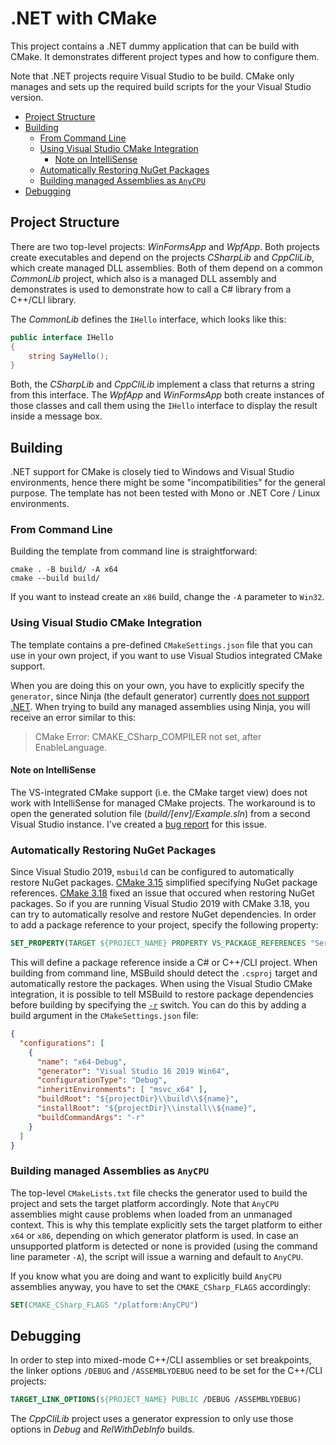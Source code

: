 # .NET with CMake

This project contains a .NET dummy application that can be build with CMake. It demonstrates different project types and how to configure them.

Note that .NET projects require Visual Studio to be build. CMake only manages and sets up the required build scripts for the your Visual Studio version.

- [Project Structure](#project-structure)
- [Building](#building)
    - [From Command Line](#from-command-line)
    - [Using Visual Studio CMake Integration](#using-visual-studio-cmake-integration)
        - [Note on IntelliSense](#note-on-intellisense)
    - [Automatically Restoring NuGet Packages](#automatically-restoring-nuget-packages)
    - [Building managed Assemblies as `AnyCPU`](#building-managed-assemblies-as-anycpu)
- [Debugging](#debugging)

## Project Structure

There are two top-level projects: *WinFormsApp* and *WpfApp*. Both projects create executables and depend on the projects *CSharpLib* and *CppCliLib*, which create managed DLL assemblies. Both of them depend on a common *CommonLib* project, which also is a managed DLL assembly and demonstrates is used to demonstrate how to call a C# library from a C++/CLI library.

The *CommonLib* defines the `IHello` interface, which looks like this:

```cs
public interface IHello
{
    string SayHello();
}
```

Both, the *CSharpLib* and *CppCliLib* implement a class that returns a string from this interface. The *WpfApp* and *WinFormsApp* both create instances of those classes and call them using the `IHello` interface to display the result inside a message box.

## Building

.NET support for CMake is closely tied to Windows and Visual Studio environments, hence there might be some "incompatibilities" for the general purpose. The template has not been tested with Mono or .NET Core / Linux environments.

### From Command Line

Building the template from command line is straightforward:

```shell
cmake . -B build/ -A x64
cmake --build build/
```

If you want to instead create an `x86` build, change the `-A` parameter to `Win32`.

### Using Visual Studio CMake Integration

The template contains a pre-defined `CMakeSettings.json` file that you can use in your own project, if you want to use Visual Studios integrated CMake support. 

When you are doing this on your own, you have to explicitly specify the `generator`, since Ninja (the default generator) currently [does not support .NET](https://gitlab.kitware.com/cmake/cmake/-/issues/16865). When trying to build any managed assemblies using Ninja, you will receive an error similar to this:

> CMake Error: CMAKE_CSharp_COMPILER not set, after EnableLanguage.

#### Note on IntelliSense

The VS-integrated CMake support (i.e. the CMake target view) does not work with IntelliSense for managed CMake projects. The workaround is to open the generated solution file (*build/[env]/Example.sln*) from a second Visual Studio instance. I've created a [bug report](https://developercommunity2.visualstudio.com/t/1328932) for this issue.

### Automatically Restoring NuGet Packages

Since Visual Studio 2019, `msbuild` can be configured to automatically restore NuGet packages. [CMake 3.15](https://gitlab.kitware.com/cmake/cmake/-/merge_requests/3389) simplified specifying NuGet package references. [CMake 3.18](https://gitlab.kitware.com/cmake/cmake/-/issues/20764) fixed an issue that occured when restoring NuGet packages. So if you are running Visual Studio 2019 with CMake 3.18, you can try to automatically resolve and restore NuGet dependencies. In order to add a package reference to your project, specify the following property:

```cmake
SET_PROPERTY(TARGET ${PROJECT_NAME} PROPERTY VS_PACKAGE_REFERENCES "Serilog_2.9.0;Serilog.Sinks.Console_3.1.1")
```

This will define a package reference inside a C# or C++/CLI project. When building from command line, MSBuild should detect the `.csproj` target and automatically restore the packages. When using the Visual Studio CMake integration, it is possible to tell MSBuild to restore package dependencies before building by specifying the [`-r`](https://docs.microsoft.com/de-de/visualstudio/msbuild/msbuild-command-line-reference) switch. You can do this by adding a build argument in the `CMakeSettings.json` file:

```json
{
  "configurations": [
    {
      "name": "x64-Debug",
      "generator": "Visual Studio 16 2019 Win64",
      "configurationType": "Debug",
      "inheritEnvironments": [ "msvc_x64" ],
      "buildRoot": "${projectDir}\\build\\${name}",
      "installRoot": "${projectDir}\\install\\${name}",
      "buildCommandArgs": "-r"
    }
  ]
}
```

### Building managed Assemblies as `AnyCPU`

The top-level `CMakeLists.txt` file checks the generator used to build the project and sets the target platform accordingly. Note that `AnyCPU` assemblies might cause problems when loaded from an unmanaged context. This is why this template explicitly sets the target platform to either `x64` or `x86`, depending on which generator platform is used. In case an unsupported platform is detected or none is provided (using the command line parameter `-A`), the script will issue a warning and default to `AnyCPU`.

If you know what you are doing and want to explicitly build `AnyCPU` assemblies anyway, you have to set the `CMAKE_CSharp_FLAGS` accordingly:

```cmake
SET(CMAKE_CSharp_FLAGS "/platform:AnyCPU")
```

## Debugging

In order to step into mixed-mode C++/CLI assemblies or set breakpoints, the linker options `/DEBUG` and `/ASSEMBLYDEBUG` need to be set for the C++/CLI projects:

```cmake
TARGET_LINK_OPTIONS(${PROJECT_NAME} PUBLIC /DEBUG /ASSEMBLYDEBUG)
```

The *CppCliLib* project uses a generator expression to only use those options in *Debug* and *RelWithDebInfo* builds.